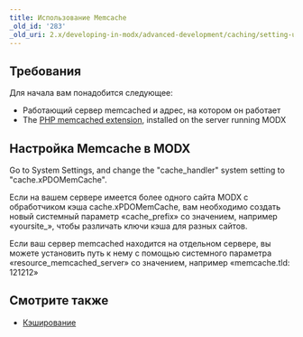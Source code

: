 ```yaml
---
title: Использование Memcache
_old_id: '283'
_old_uri: 2.x/developing-in-modx/advanced-development/caching/setting-up-memcache-in-modx
---
```


## Требования

Для начала вам понадобится следующее:

- Работающий сервер memcached и адрес, на котором он работает
- The [PHP memcached extension](http://php.net/memcached), installed on the server running MODX

## Настройка Memcache в MODX

Go to System Settings, and change the "cache_handler" system setting to "cache.xPDOMemCache".

Если на вашем сервере имеется более одного сайта MODX с обработчиком кэша cache.xPDOMemCache, вам необходимо создать новый системный параметр «cache_prefix» со значением, например «yoursite_», чтобы различать ключи кэша для разных сайтов.

Если ваш сервер memcached находится на отдельном сервере, вы можете установить путь к нему с помощью системного параметра «resource_memcached_server» со значением, например «memcache.tld: 121212»

## Смотрите также

- [Кэширование](extending-modx/caching "Caching")
